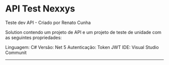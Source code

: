 # API Test Nexxys
 Teste dev API - Criado por Renato Cunha
 
 Solution contendo um projeto de API e um projeto de teste de unidade com as seguintes propriedades:
 
Linguagem: C#
Versão: Net 5
Autenticação: Token JWT
IDE: Visual Studio Communit
____________________________________
